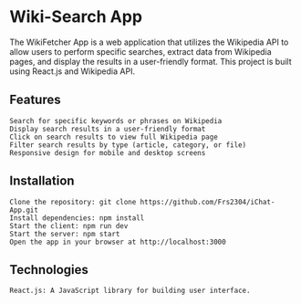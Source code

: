 # Wiki-Search App

The WikiFetcher App is a web application that utilizes the Wikipedia API to allow users to perform specific searches, extract data from Wikipedia pages, and display the results in a user-friendly format. This project is built using React.js and Wikipedia API.

## Features

    Search for specific keywords or phrases on Wikipedia
    Display search results in a user-friendly format
    Click on search results to view full Wikipedia page
    Filter search results by type (article, category, or file)
    Responsive design for mobile and desktop screens

## Installation

    Clone the repository: git clone https://github.com/Frs2304/iChat-App.git
    Install dependencies: npm install
    Start the client: npm run dev
    Start the server: npm start
    Open the app in your browser at http://localhost:3000
    
## Technologies
    React.js: A JavaScript library for building user interface.
